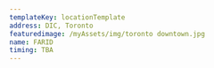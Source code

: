 ```yaml
---
templateKey: locationTemplate
address: DIC, Toronto
featuredimage: /myAssets/img/toronto downtown.jpg
name: FARID
timing: TBA
---
```

